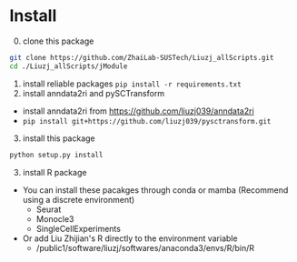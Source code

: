 # Install
0. clone this package
```bash
git clone https://github.com/ZhaiLab-SUSTech/Liuzj_allScripts.git
cd ./Liuzj_allScripts/jModule
```
1. install reliable packages
`pip install -r requirements.txt`
2. install anndata2ri and pySCTransform
  - install anndata2ri from https://github.com/liuzj039/anndata2ri
  - `pip install git+https://github.com/liuzj039/pysctransform.git`
3. install this package
```bash
python setup.py install
```
3. install R package
- You can install these pacakges through conda or mamba (Recommend using a discrete environment)
  - Seurat
  - Monocle3
  - SingleCellExperiments
- Or add Liu Zhijian's R directly to the environment variable
  - /public1/software/liuzj/softwares/anaconda3/envs/R/bin/R
